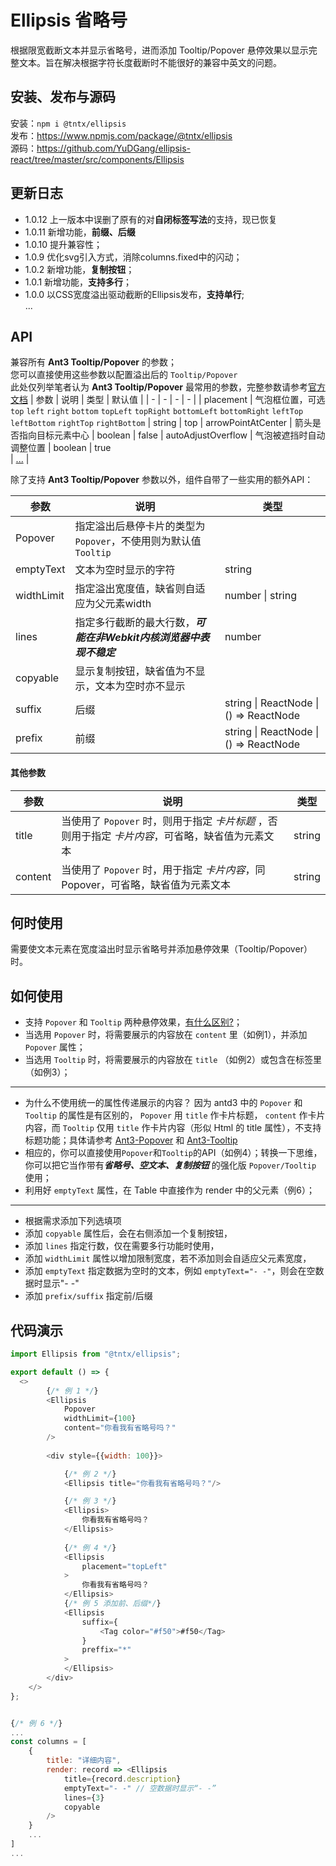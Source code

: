 # Ellipsis 省略号

根据限宽截断文本并显示省略号，进而添加 Tooltip/Popover 悬停效果以显示完整文本。旨在解决根据字符长度截断时不能很好的兼容中英文的问题。
        
## 安装、发布与源码
安装：`npm i @tntx/ellipsis`  
发布：https://www.npmjs.com/package/@tntx/ellipsis  
源码：https://github.com/YuDGang/ellipsis-react/tree/master/src/components/Ellipsis  

## 更新日志
- 1.0.12 上一版本中误删了原有的对**自闭标签写法**的支持，现已恢复
- 1.0.11 新增功能，**前缀、后缀**
- 1.0.10 提升兼容性；
- 1.0.9 优化svg引入方式，消除columns.fixed中的闪动；
- 1.0.2 新增功能，**复制按钮**；
- 1.0.1 新增功能，**支持多行**；
- 1.0.0 以CSS宽度溢出驱动截断的Ellipsis发布，**支持单行**;  
...

## API  
兼容所有 **Ant3 Tooltip/Popover** 的参数；  
您可以直接使用这些参数以配置溢出后的 `Tooltip/Popover`  
此处仅列举笔者认为 **Ant3 Tooltip/Popover** 最常用的参数，完整参数请参考[官方文档](https://3x.ant.design/components/tooltip-cn/)
| 参数 | 说明 | 类型 | 默认值 |
| - | - | - | - |
| placement | 气泡框位置，可选 `top` `left` `right` `bottom` `topLeft` `topRight` `bottomLeft` `bottomRight` `leftTop` `leftBottom` `rightTop` `rightBottom` | string | top
| arrowPointAtCenter | 箭头是否指向目标元素中心 | boolean | false
| autoAdjustOverflow | 气泡被遮挡时自动调整位置 | boolean | true  
|	[...](https://3x.ant.design/components/tooltip-cn/) |
    
除了支持 **Ant3 Tooltip/Popover** 参数以外，组件自带了一些实用的额外API：

|      参数         |       说明          |    类型        |
|      ----         |        ----         |      ----      |
|   Popover      |   指定溢出后悬停卡片的类型为 `Popover`，不使用则为默认值 `Tooltip`    |  |
|  emptyText |   文本为空时显示的字符        |   string     |
|  widthLimit |   指定溢出宽度值，缺省则自适应为父元素width |   number &#124; string      |
| lines |  指定多行截断的最大行数，***可能在非Webkit内核浏览器中表现不稳定*** | number
| copyable |  显示复制按钮，缺省值为不显示，文本为空时亦不显示 | |
| suffix | 后缀 | string &#124; ReactNode &#124; () => ReactNode|
| prefix | 前缀 | string &#124; ReactNode &#124; () => ReactNode|
     
#### 其他参数
|      参数         |       说明          |    类型        |
|      ----         |        ----         |      ----      |
|  title |   当使用了 `Popover` 时，则用于指定 *卡片标题* ，否则用于指定 *卡片内容*，可省略，缺省值为元素文本 |   string    |
|  content |   当使用了 `Popover` 时，用于指定 *卡片内容*，同Popover，可省略，缺省值为元素文本 |   string    |
        
## 何时使用  
需要使文本元素在宽度溢出时显示省略号并添加悬停效果（Tooltip/Popover）时。
        
## 如何使用  
- 支持 `Popover` 和 `Tooltip` 两种悬停效果，[有什么区别?](https://3x.ant.design/components/popover-cn/#%E4%BD%95%E6%97%B6%E4%BD%BF%E7%94%A8 " Popover 和 Tooltip 的区别是，用户可以对浮层上的元素进行操作，因此它可以承载更复杂的内容，比如链接或按钮等。")；
- 当选用 `Popover` 时，将需要展示的内容放在 `content` 里（如例1），并添加 `Popover` 属性；
- 当选用 `Tooltip` 时，将需要展示的内容放在 `title` （如例2）或包含在标签里（如例3）；
- -----
- 为什么不使用统一的属性传递展示的内容？  因为 antd3 中的 `Popover` 和 `Tooltip` 的属性是有区别的， `Popover` 用 `title` 作卡片标题， `content` 作卡片内容，而 `Tooltip` 仅用 `title` 作卡片内容（形似 Html 的 title 属性），不支持标题功能；具体请参考 [Ant3-Popover](https://3x.ant.design/components/popover-cn/) 和 [Ant3-Tooltip](https://3x.ant.design/components/tooltip-cn/)
- 相应的，你可以直接使用`Popover`和`Tooltip`的API（如例4）；转换一下思维，你可以把它当作带有***省略号、空文本、复制按钮*** 的强化版 `Popover/Tooltip` 使用；
- 利用好 `emptyText` 属性，在 Table 中直接作为 render 中的父元素（例6）；
- ---- 
- 根据需求添加下列选填项
- 添加 `copyable` 属性后，会在右侧添加一个复制按钮，
- 添加 `lines` 指定行数，仅在需要多行功能时使用，
- 添加 `widthLimit` 属性以增加限制宽度，若不添加则会自适应父元素宽度，
- 添加 `emptyText` 指定数据为空时的文本，例如 `emptyText="- -"`，则会在空数据时显示"- -"
- 添加 `prefix/suffix` 指定前/后缀
        
## 代码演示
``` javascript
import Ellipsis from "@tntx/ellipsis";

export default () => {
  <>
		{/* 例 1 */}
		<Ellipsis
			Popover
			widthLimit={100}
			content="你看我有省略号吗？"
		/>
		
		<div style={{width: 100}}>

			{/* 例 2 */}
			<Ellipsis title="你看我有省略号吗？"/>

			{/* 例 3 */}
			<Ellipsis>
				你看我有省略号吗？
			</Ellipsis>
			
			{/* 例 4 */}
			<Ellipsis
				placement="topLeft"
			>
				你看我有省略号吗？
			</Ellipsis>
			{/* 例 5 添加前、后缀*/}
			<Ellipsis
				suffix={
					<Tag color="#f50">#f50</Tag>
				}
				preffix="*"
			>
			</Ellipsis>
		</div>
	</>
};


{/* 例 6 */}
...
const columns = [
	{
		title: "详细内容",
		render: record => <Ellipsis
			title={record.description}
			emptyText="- -"	// 空数据时显示“- -”
			lines={3}
			copyable
		/>
	}
	...
]
...
```
